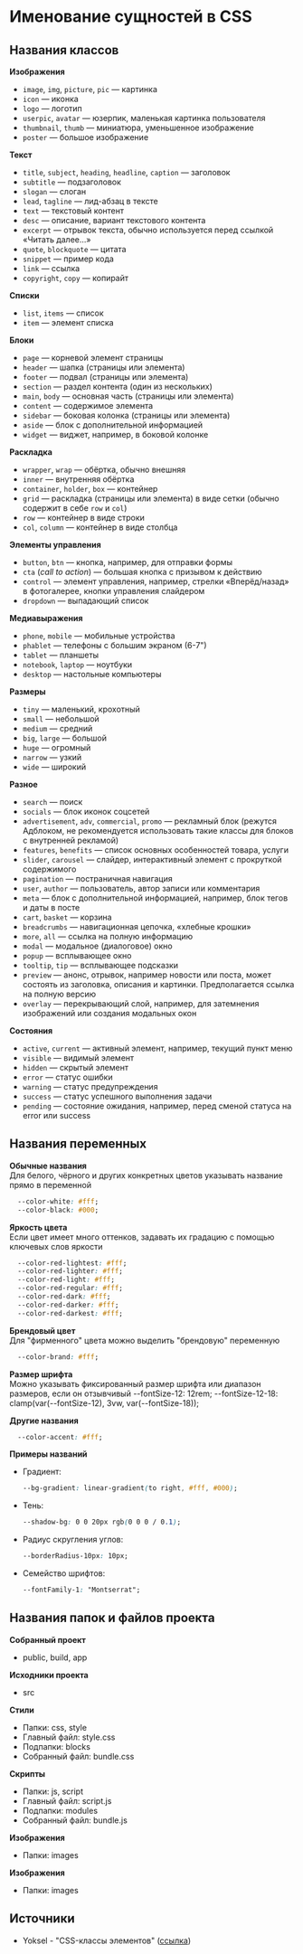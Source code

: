 # Именование сущностей в CSS

## Названия классов
**Изображения**
- `image`, `img`, `picture`, `pic` — картинка
- `icon` — иконка
- `logo` — логотип
- `userpic`, `avatar` — юзерпик, маленькая картинка пользователя
- `thumbnail`, `thumb` — миниатюра, уменьшенное изображение
- `poster` — большое изображение

**Текст**
- `title`, `subject`, `heading`, `headline`, `caption` — заголовок
- `subtitle` — подзаголовок
- `slogan` — слоган
- `lead`, `tagline` — лид-абзац в тексте
- `text` — текстовый контент
- `desc` — описание, вариант текстового контента
- `excerpt` — отрывок текста, обычно используется перед ссылкой «Читать далее...»
- `quote`, `blockquote` — цитата
- `snippet` — пример кода
- `link` — ссылка
- `copyright`, `copy` — копирайт

**Списки**
- `list`, `items` — список
- `item` — элемент списка

**Блоки**
- `page` — корневой элемент страницы
- `header` — шапка (страницы или элемента)
- `footer` — подвал (страницы или элемента)
- `section` — раздел контента (один из нескольких)
- `main`, `body` — основная часть (страницы или элемента)
- `content` — содержимое элемента
- `sidebar` — боковая колонка (страницы или элемента)
- `aside` — блок с дополнительной информацией
- `widget` — виджет, например, в боковой колонке

**Раскладка**
- `wrapper`, `wrap` — обёртка, обычно внешняя
- `inner` — внутренняя обёртка
- `container`, `holder`, `box` — контейнер
- `grid` — раскладка (страницы или элемента) в виде сетки (обычно содержит в себе `row` и `col`)
- `row` — контейнер в виде строки
- `col`, `column` — контейнер в виде столбца

**Элементы управления**
- `button`, `btn` —  кнопка, например, для отправки формы
- `cta` (*call to action*) — большая кнопка с призывом к действию
- `control` — элемент управления, например, стрелки «Вперёд/назад» в фотогалерее, кнопки управления слайдером
- `dropdown` — выпадающий список

**Медиавыражения**
- `phone`, `mobile` — мобильные устройства
- `phablet` — телефоны с большим экраном (6-7")
- `tablet` — планшеты
- `notebook`, `laptop` — ноутбуки
- `desktop` — настольные компьютеры

**Размеры**
- `tiny` — маленький, крохотный
- `small` — небольшой
- `medium` — средний
- `big`, `large` — большой
- `huge` — огромный
- `narrow` — узкий
- `wide` — широкий

**Разное**
- `search` — поиск
- `socials` — блок иконок соцсетей
- `advertisement`, `adv`, `commercial`, `promo` — рекламный блок (режутся Адблоком, не рекомендуется использовать такие классы для блоков с внутренней рекламой)
- `features`, `benefits` — список основных особенностей товара, услуги
- `slider`, `carousel` — слайдер, интерактивный элемент с прокруткой содержимого
- `pagination` — постраничная навигация
- `user`, `author` — пользователь, автор записи или комментария
- `meta` — блок с дополнительной информацией, например, блок тегов и даты в посте
- `cart`, `basket` — корзина
- `breadcrumbs` — навигационная цепочка, «хлебные крошки»
- `more`, `all` — ссылка на полную информацию
- `modal` — модальное (диалоговое) окно
- `popup` — всплывающее окно
- `tooltip`, `tip` — всплывающее подсказки
- `preview` — анонс, отрывок, например новости или поста, может состоять из заголовка, описания и картинки. Предполагается ссылка на полную версию
- `overlay` — перекрывающий слой, например, для затемнения изображений или создания модальных окон

**Состояния**
- `active`, `current` — активный элемент, например, текущий пункт меню
- `visible` — видимый элемент
- `hidden` — скрытый элемент
- `error` — статус ошибки
- `warning` — статус предупреждения
- `success` — статус успешного выполнения задачи
- `pending` — состояние ожидания, например, перед сменой статуса на error или success


## Названия переменных
**Обычные названия**<br/>
Для белого, чёрного и других конкретных цветов указывать название прямо в переменной
```css
  --color-white: #fff;
  --color-black: #000;
```
**Яркость цвета**<br/>
Если цвет имеет много оттенков, задавать их градацию с помощью ключевых слов яркости
```css
  --color-red-lightest: #fff;
  --color-red-lighter: #fff;
  --color-red-light: #fff;
  --color-red-regular: #fff;
  --color-red-dark: #fff;
  --color-red-darker: #fff;
  --color-red-darkest: #fff;
```
**Брендовый цвет**<br/>
Для "фирменного" цвета можно выделить "брендовую" переменную
```css
  --color-brand: #fff;
```

**Размер шрифта**<br/>
Можно указывать фиксированный размер шрифта или диапазон размеров, если он отзывчивый
--fontSize-12: 12rem;
--fontSize-12-18: clamp(var(--fontSize-12), 3vw, var(--fontSize-18));

**Другие названия**<br/>
```css
  --color-accent: #fff;
```

**Примеры названий**
- Градиент: 
  ```css 
  --bg-gradient: linear-gradient(to right, #fff, #000);
  ```
- Тень:
  ```css
  --shadow-bg: 0 0 20px rgb(0 0 0 / 0.1);
  ```
- Радиус скругления углов:
  ```css
  --borderRadius-10px: 10px;
  ```
- Семейство шрифтов:
  ```css
  --fontFamily-1: "Montserrat";
  ```

## Названия папок и файлов проекта
**Собранный проект**
- public, build, app

**Исходники проекта**
- src

**Стили**
- Папки: css, style
- Главный файл: style.css
- Подпапки: blocks
- Собранный файл: bundle.css

**Скрипты**
- Папки: js, script
- Главный файл: script.js
- Подпапки: modules
- Собранный файл: bundle.js

**Изображения**
- Папки: images

**Изображения**
- Папки: images

## Источники
- Yoksel - "CSS-классы элементов" ([ссылка](https://github.com/yoksel/common-words))